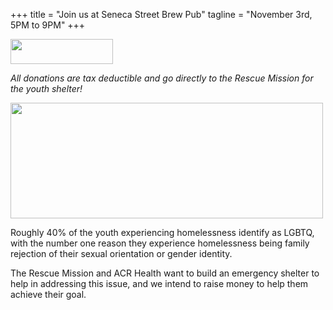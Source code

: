 +++
title = "Join us at Seneca Street Brew Pub"
tagline = "November 3rd, 5PM to 9PM"
+++

<a href="https://interland3.donorperfect.net/weblink/WebLink.aspx?name=rmsyr&id=218"><img src="images/button_donate-now.png" style="text-decoration: none;" width=164 height=40/></a>

<i>All donations are tax deductible and go directly to the Rescue Mission for the youth shelter!</i>

<img src="images/Youth Shelter medium.jpg" width=500 height=185/>

Roughly 40% of the youth experiencing homelessness identify as LGBTQ, with the number one reason they experience homelessness being family rejection of their sexual orientation or gender identity.

The Rescue Mission and ACR Health want to build an emergency shelter to help in addressing this issue, and we intend to raise money to help them achieve their goal.
